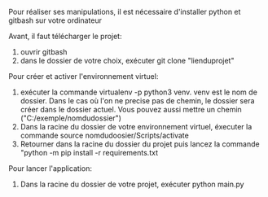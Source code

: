 Pour réaliser ses manipulations, il est nécessaire d'installer python et gitbash sur votre ordinateur

Avant, il faut télécharger le projet:

1. ouvrir gitbash
2. dans le dossier de votre choix, exécuter git clone "lienduprojet"

Pour créer et activer l'environnement virtuel:

1. exécuter la commande virtualenv -p python3 venv.
   venv est le nom de dossier. Dans le cas où l'on ne precise pas de chemin, le dossier sera créer dans le dossier actuel. Vous pouvez aussi mettre un chemin ("C:/exemple/nomdudossier")
2. Dans la racine du dossier de votre environnement virtuel, éxecuter la commande source nomdudoosier/Scripts/activate
3. Retourner dans la racine du dossier du projet puis lancez la commande "python -m pip install -r requirements.txt

Pour lancer l'application:

1. Dans la racine du dossier de votre projet, exécuter python main.py

